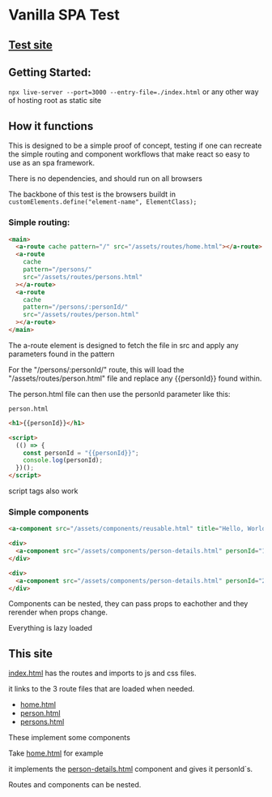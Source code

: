 # Vanilla SPA Test

## [Test site](https://spa-test.rognes.guru/)

## Getting Started:

`npx live-server --port=3000 --entry-file=./index.html` or any other way of hosting root as static site

## How it functions

This is designed to be a simple proof of concept, testing if one can recreate the simple routing and component workflows that make react so easy to use as an spa framework.

There is no dependencies, and should run on all browsers

The backbone of this test is the browsers buildt in `customElements.define("element-name", ElementClass);`

### Simple routing:

```html
<main>
  <a-route cache pattern="/" src="/assets/routes/home.html"></a-route>
  <a-route
    cache
    pattern="/persons/"
    src="/assets/routes/persons.html"
  ></a-route>
  <a-route
    cache
    pattern="/persons/:personId/"
    src="/assets/routes/person.html"
  ></a-route>
</main>
```

The a-route element is designed to fetch the file in src and apply any parameters found in the pattern

For the "/persons/:personId/" route, this will load the "/assets/routes/person.html" file and replace any {{personId}} found within.

The person.html file can then use the personId parameter like this:

`person.html`

```html
<h1>{{personId}}</h1>

<script>
  (() => {
    const personId = "{{personId}}";
    console.log(personId);
  })();
</script>
```

script tags also work


### Simple components

```html
<a-component src="/assets/components/reusable.html" title="Hello, World" sub-title="This works." text="Some more props and stuff"></a-component>

<div>
  <a-component src="/assets/components/person-details.html" personId="1"></a-component>
</div>

<div>
  <a-component src="/assets/components/person-details.html" personId="2"></a-component>
</div>
```

Components can be nested, they can pass props to eachother and they rerender when props change.

Everything is lazy loaded

## This site

[index.html](index.html) has the routes and imports to js and css files.

it links to the 3 route files that are loaded when needed.

- [home.html](/assets/routes/home.html)
- [person.html](/assets/routes/person.html)
- [persons.html](/assets/routes/persons.html)

These implement some components

Take [home.html](/assets/routes/home.html) for example

it implements the [person-details.html](/assets/components/person-details.html) component and gives it personId`s.

Routes and components can be nested.
